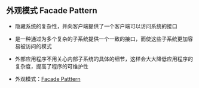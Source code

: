 ## 外观模式 Facade Pattern
- 隐藏系统的复杂性，并向客户端提供了一个客户端可以访问系统的接口
- 是一种通过为多个复杂的子系统提供一个一致的接口，而使这些子系统更加容易被访问的模式
- 外部应用程序不用关心内部子系统的具体的细节，这样会大大降低应用程序的复杂度，提高了程序的可维护性

- 外观模式：[Facade Patttern](https://github.com/jack-ningtz/DesignPattern/tree/main/FacadeDesignPattern/FacadeDesignPattern.cs "Facade  Design")